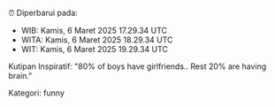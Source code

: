 ⏰ Diperbarui pada:
- WIB: Kamis, 6 Maret 2025 17.29.34 UTC
- WITA: Kamis, 6 Maret 2025 18.29.34 UTC
- WIT: Kamis, 6 Maret 2025 19.29.34 UTC

Kutipan Inspiratif:
"80% of boys have girlfriends.. Rest 20% are having brain."


Kategori: funny


